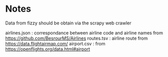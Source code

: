 # Notes

Data from fizzy should be obtain via the scrapy web crawler

airlines.json : correspondance between airline code and airline names from https://github.com/BesrourMS/Airlines
routes.tsv : airline route from https://data.flightairmap.com/
airport.csv : from https://openflights.org/data.html#airport
